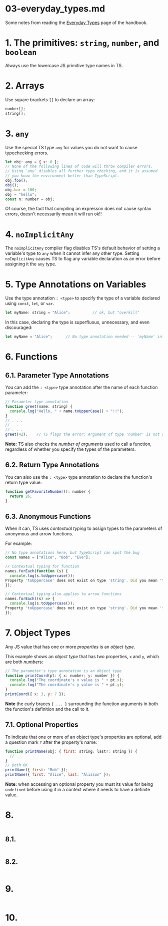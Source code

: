 
# 03-everyday_types.md

Some notes from reading the
[Everyday Types](https://www.typescriptlang.org/docs/handbook/2/everyday-types.html)
page of the handbook.

# 1. The primitives: `string`, `number`, and `boolean`

Always use the lowercase JS primitive type names in TS.

# 2. Arrays

Use square brackets `[]` to declare an array:

```javascript
number[];
string[];
```

# 3. `any`

Use the special TS type `any` for values you do not want to cause typechecking errors.

```javascript
let obj: any = { x: 0 };
// None of the following lines of code will throw compiler errors.
// Using `any` disables all further type checking, and it is assumed
// you know the environment better than TypeScript.
obj.foo();
obj();
obj.bar = 100;
obj = "hello";
const n: number = obj;
```

Of course, the fact that compiling an expresson does not cause syntax errors, doesn't necessarily mean it will run ok!!

# 4. `noImplicitAny`

The `noImplicitAny` compiler flag disables TS's default behavior of setting a variable's type to `any` when it
cannot infer any other type.
Setting `noImplicitAny` causes TS to flag any variable declaration as an error before assigning it the `any` type.

# 5. Type Annotations on Variables

Use the type annotation `: <type>` to specify the type of a variable declared using `const`, `let`, or `var`.

```javascript
let myName: string = "Alice";          // ok, but "overkill"
```

In this case, declaring the type is superfluous, unnecessary, and even discouraged:

```javascript
let myName = "Alice";      // No type annotation needed -- 'myName' inferred as type 'string'
```

# 6. Functions

## 6.1. Parameter Type Annotations

You can add the `: <type>` type annotation after the name of each function parameter:

```javascript
// Parameter type annotation
function greet(name: string) {
  console.log("Hello, " + name.toUpperCase() + "!!");
}
// . . .
// . . .
// . . .
greet(42);    // TS flags the error: Argument of type 'number' is not assignable to parameter of type 'string'.
```

**Note:** TS also checks the *number of arguments* used to call a function, regardless of whether you specify the
types of the parameters.

## 6.2. Return Type Annotations

You can also use the `: <type>` type annotation to declare the function's return type value:

```javascript
function getFavoriteNumber(): number {
  return 26;
}
```

## 6.3. Anonymous Functions

When it can, TS uses *contextual typing* to assign types to the parameters of anonymous and arrow functions.

For example:

```javascript
// No type annotations here, but TypeScript can spot the bug
const names = ["Alice", "Bob", "Eve"];

// Contextual typing for function
names.forEach(function (s) {
  console.log(s.toUppercase());
Property 'toUppercase' does not exist on type 'string'. Did you mean 'toUpperCase'?
});

// Contextual typing also applies to arrow functions
names.forEach((s) => {
  console.log(s.toUppercase());
Property 'toUppercase' does not exist on type 'string'. Did you mean 'toUpperCase'?
});
```


# 7. Object Types

Any JS value that has one or more *properties* is an *object type*.

This example shows an *object type* that has two properties, `x` and `y`, which are both *number*s:

```javascript
// The parameter's type annotation is an object type
function printCoord(pt: { x: number; y: number }) {
  console.log("The coordinate's x value is " + pt.x);
  console.log("The coordinate's y value is " + pt.y);
}
printCoord({ x: 3, y: 7 });
```

**Note** the curly braces `{ ... }` surrounding the function arguments in both the function's definition and
the call to it.

## 7.1. Optional Properties

To indicate that one or more of an object type's properties are optional, add a question mark `?` after
the property's name:

```javascript
function printName(obj: { first: string; last?: string }) {
  // ...
}
// Both OK
printName({ first: "Bob" });
printName({ first: "Alice", last: "Alisson" });
```

**Note:** when accessing an optional property you must its value for being `undefined` before using it in a
context where it needs to have a definite value.


# 8. 

```javascript
```

## 8.1. 

```javascript
```

## 8.2. 

```javascript
```


# 9. 

```javascript
```


# 10. 

```javascript
```

